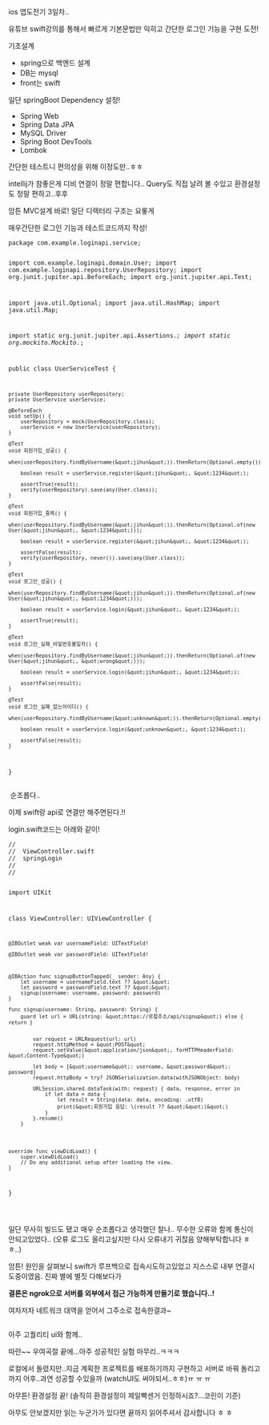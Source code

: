 <p>ios 앱도전기 3일차..</p>
<p>유튜브 swift강의를 통해서 빠르게 기본문법만 익히고 간단한 로그인 기능을 구현 도전!</p>
<p>기초설계</p>
<ul>
<li>spring으로 백엔드 설계 </li>
<li>DB는 mysql</li>
<li>front는 swift</li>
</ul>
<p>일단 springBoot Dependency 설정!</p>
<ul>
<li>Spring Web</li>
<li>Spring Data JPA</li>
<li>MySQL Driver</li>
<li>Spring Boot DevTools</li>
<li>Lombok </li>
</ul>
<p>간단한 테스트니 편의성을 위해 이정도만..ㅎㅎ</p>
<p>intellij가 참좋은게 디비 연결이 정말 편합니다..
Query도 직접 날려 볼 수있고 환경설정도 정말 편하고..후후</p>
<p>암튼 MVC설계 바로!
일단 디렉터리 구조는 요롷게
<img alt="" src="https://velog.velcdn.com/images/hoonzeee/post/ffce80bb-f817-4a20-87a7-d5195e9c7088/image.png" /></p>
<p>매우간단한 로그인 기능과 테스트코드까지 작성!</p>
<pre><code>package com.example.loginapi.service;

import com.example.loginapi.domain.User;
import com.example.loginapi.repository.UserRepository;
import org.junit.jupiter.api.BeforeEach;
import org.junit.jupiter.api.Test;

import java.util.Optional;
import java.util.HashMap;
import java.util.Map;

import static org.junit.jupiter.api.Assertions.*;
import static org.mockito.Mockito.*;



public class UserServiceTest {

    private UserRepository userRepository;
    private UserService userService;

    @BeforeEach
    void setUp() {
        userRepository = mock(UserRepository.class);
        userService = new UserService(userRepository);
    }

    @Test
    void 회원가입_성공() {
        when(userRepository.findByUsername(&quot;jihun&quot;)).thenReturn(Optional.empty());

        boolean result = userService.register(&quot;jihun&quot;, &quot;1234&quot;);

        assertTrue(result);
        verify(userRepository).save(any(User.class));
    }

    @Test
    void 회원가입_중복() {
        when(userRepository.findByUsername(&quot;jihun&quot;)).thenReturn(Optional.of(new User(&quot;jihun&quot;, &quot;1234&quot;)));

        boolean result = userService.register(&quot;jihun&quot;, &quot;1234&quot;);

        assertFalse(result);
        verify(userRepository, never()).save(any(User.class));
    }

    @Test
    void 로그인_성공() {
        when(userRepository.findByUsername(&quot;jihun&quot;)).thenReturn(Optional.of(new User(&quot;jihun&quot;, &quot;1234&quot;)));

        boolean result = userService.login(&quot;jihun&quot;, &quot;1234&quot;);

        assertTrue(result);
    }

    @Test
    void 로그인_실패_비밀번호불일치() {
        when(userRepository.findByUsername(&quot;jihun&quot;)).thenReturn(Optional.of(new User(&quot;jihun&quot;, &quot;wrong&quot;)));

        boolean result = userService.login(&quot;jihun&quot;, &quot;1234&quot;);

        assertFalse(result);
    }

    @Test
    void 로그인_실패_없는아이디() {
        when(userRepository.findByUsername(&quot;unknown&quot;)).thenReturn(Optional.empty());

        boolean result = userService.login(&quot;unknown&quot;, &quot;1234&quot;);

        assertFalse(result);
    }
}
</code></pre><p><img alt="" src="https://velog.velcdn.com/images/hoonzeee/post/b6ed049c-e7f0-4fb7-9bd3-8368e9e1c3a4/image.png" />
순조롭다.. </p>
<p>이제 swift랑 api로 연결만 해주면된다.!!</p>
<p>login.swift코드는 아래와 같이!</p>
<pre><code>//
//  ViewController.swift
//  springLogin
//
//

import UIKit

class ViewController: UIViewController {


    @IBOutlet weak var usernameField: UITextField!

    @IBOutlet weak var passwordField: UITextField!



    @IBAction func signupButtonTapped(_ sender: Any) {
        let username = usernameField.text ?? &quot;&quot;
        let password = passwordField.text ?? &quot;&quot;
        signup(username: username, password: password)
    }

    func signup(username: String, password: String) {
        guard let url = URL(string: &quot;https://로컬주소/api/signup&quot;) else { return }


            var request = URLRequest(url: url)
            request.httpMethod = &quot;POST&quot;
            request.setValue(&quot;application/json&quot;, forHTTPHeaderField: &quot;Content-Type&quot;)

            let body = [&quot;username&quot;: username, &quot;password&quot;: password]
            request.httpBody = try? JSONSerialization.data(withJSONObject: body)

            URLSession.shared.dataTask(with: request) { data, response, error in
                if let data = data {
                    let result = String(data: data, encoding: .utf8)
                    print(&quot;회원가입 응답: \(result ?? &quot;&quot;)&quot;)
                }
            }.resume()
        }




    override func viewDidLoad() {
        super.viewDidLoad()
        // Do any additional setup after loading the view.
    }


}

</code></pre><p>일단 무사히 빌드도 됐고 매우 순조롭다고 생각했던 찰나..
무수한 오류와 함께 통신이 안되고있었다..
(오류 로그도 올리고싶지만 다시 오류내기 귀찮음 양해부탁합니다 ㅎㅎ..)</p>
<p>암튼! 원인을 살펴보니
swift가 루프백으로 접속시도하고있었고
지스스로 내부 연결시도중이였음.
진짜 별에 별짓 다해보다가</p>
<p><strong>결론은 ngrok으로 서버를 외부에서 접근 가능하게 만들기로 했습니다..!</strong></p>
<p>여차저차 네트워크 대역을 얻어서 그주소로 접속한결과~</p>
<p><img alt="" src="https://velog.velcdn.com/images/hoonzeee/post/aae99da8-ab69-4278-9adc-570d0c5bbcca/image.png" /></p>
<p>아주 고퀄리티 ui와 함께..<img alt="" src="https://velog.velcdn.com/images/hoonzeee/post/6979e649-ce82-4ea9-8e56-a75f5a674297/image.png" /></p>
<p>따란~~
우여곡절 끝에...아주 성공적인 실험 마무리..ㅋㅋㅋ</p>
<p>로컬에서 돌렸지만..지금 계획한 프로젝트를 배포하기까지 구현하고 서버로 바꿔 돌리고 까지 어후..과연 성공할 수있을까 (watchUI도 써야되서..ㅎㅎ)ㅠ ㅠ ㅠ</p>
<p>아무튼! 환경설정 끝! (솔직히 환경설정이 제일빡센거 인정하시죠?...코린이 기준)</p>
<p>아무도 안보겠지만 읽는 누군가가 있다면 끝까지 읽어주셔서 감사합니다 ㅎ ㅎ </p>